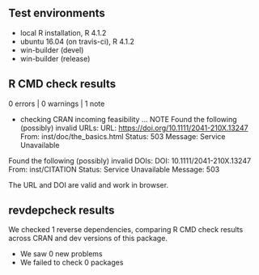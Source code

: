 ## Test environments
* local R installation, R 4.1.2
* ubuntu 16.04 (on travis-ci), R 4.1.2
* win-builder (devel)
* win-builder (release)

## R CMD check results

0 errors | 0 warnings | 1 note

* checking CRAN incoming feasibility ... NOTE
Found the following (possibly) invalid URLs:
  URL: https://doi.org/10.1111/2041-210X.13247
    From: inst/doc/the_basics.html
    Status: 503
    Message: Service Unavailable

Found the following (possibly) invalid DOIs:
  DOI: 10.1111/2041-210X.13247
    From: inst/CITATION
    Status: Service Unavailable
    Message: 503

The URL and DOI are valid and work in browser.

## revdepcheck results

We checked 1 reverse dependencies, comparing R CMD check results across CRAN and dev versions of this package.

* We saw 0 new problems
* We failed to check 0 packages
